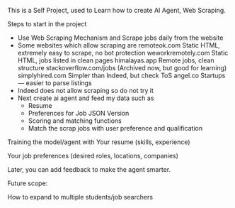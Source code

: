 This is a Self Project, used to Learn how to create AI Agent, Web Scraping.

Steps to start in the project
- Use Web Scraping Mechanism and Scrape jobs daily from the website
- Some websites which allow scraping are 
        remoteok.com	Static HTML, extremely easy to scrape, no bot protection
        weworkremotely.com	Static HTML, jobs listed in clean pages
        himalayas.app	Remote jobs, clean structure
        stackoverflow.com/jobs	(Archived now, but good for learning)
        simplyhired.com	Simpler than Indeed, but check ToS
        angel.co	Startups — easier to parse listings
- Indeed does not allow scraping so do not try it
- Next create ai agent and feed my data such as
    - Resume
    - Preferences for Job JSON Version
    - Scoring and matching functions
    - Match the scrap jobs with user preference and qualification

Training the model/agent with
Your resume (skills, experience)

Your job preferences (desired roles, locations, companies)

Later, you can add feedback to make the agent smarter.

Future scope:

How to expand to multiple students/job searchers

